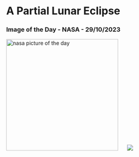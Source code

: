 # A Partial Lunar Eclipse
### Image of the Day - NASA - 29/10/2023
<img src="https://apod.nasa.gov/apod/image/2310/PartialLunarItaly_Mezzio_1080.jpg" alt="nasa picture of the day" width="300"/>&nbsp; &nbsp; &nbsp; <img src="https://github-readme-streak-stats.herokuapp.com/?user=tempo-riz&theme=dark" >



  
